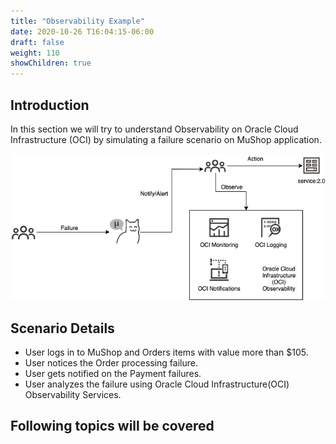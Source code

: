 ```yaml
---
title: "Observability Example"
date: 2020-10-26 T16:04:15-06:00
draft: false
weight: 110
showChildren: true
---
```


## Introduction

In this section we will try to understand Observability on Oracle Cloud Infrastructure (OCI) by simulating a failure scenario on MuShop application.

![observability-scenario](../images/observability-scenario.png)

## Scenario Details
- User logs in to MuShop and Orders items with value more than $105.
- User notices the Order processing failure.
- User gets notified on the Payment failures. 
- User analyzes the failure using Oracle Cloud Infrastructure(OCI) Observability Services.

## Following topics will be covered